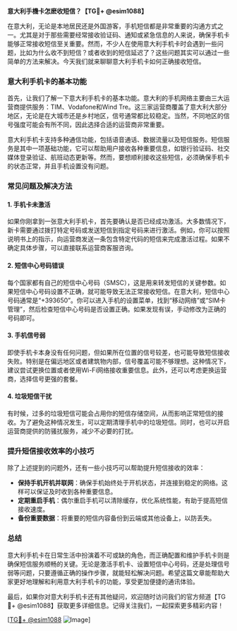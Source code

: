 **意大利手機卡怎麽收短信？【TG💪+ @esim1088】**

在意大利，无论是本地居民还是外国游客，手机短信都是非常重要的沟通方式之一。尤其是对于那些需要经常接收验证码、通知或紧急信息的人来说，确保手机卡能够正常接收短信至关重要。然而，不少人在使用意大利手机卡时会遇到一些问题，比如为什么收不到短信？或者收到的短信延迟了？这些问题其实可以通过一些简单的方法来解决。今天我们就来聊聊意大利手机卡如何正确接收短信。

### 意大利手机卡的基本功能

首先，让我们了解一下意大利手机卡的基本功能。意大利的手机网络主要由三大运营商提供服务：TIM、Vodafone和Wind Tre。这三家运营商覆盖了意大利大部分地区，无论是在大城市还是乡村地区，信号通常都比较稳定。当然，不同地区的信号强度可能会有所不同，因此选择合适的运营商非常重要。

意大利手机卡支持多种通信功能，包括语音通话、数据流量以及短信服务。短信服务是其中一项基础功能，它可以帮助用户接收各种重要信息，如银行验证码、社交媒体登录验证、航班动态更新等。然而，要想顺利接收这些短信，必须确保手机卡的状态正常，并且手机设置没有问题。

### 常见问题及解决方法

#### 1. 手机卡未激活
如果你刚拿到一张意大利手机卡，首先要确认是否已经成功激活。大多数情况下，新卡需要通过拨打特定号码或发送短信到指定号码来进行激活。例如，你可以按照说明书上的指示，向运营商发送一条包含特定代码的短信来完成激活过程。如果不确定具体步骤，可以直接联系运营商客服咨询。

#### 2. 短信中心号码错误
每个国家都有自己的短信中心号码（SMSC），这是用来转发短信的关键参数。如果短信中心号码设置不正确，就可能导致无法正常接收短信。在意大利，短信中心号码通常是“+393650”。你可以进入手机的设置菜单，找到“移动网络”或“SIM卡管理”，然后检查短信中心号码是否设置正确。如果发现有误，手动修改为正确的号码即可。

#### 3. 手机信号弱
即使手机卡本身没有任何问题，但如果所在位置的信号较差，也可能导致短信接收失败。特别是在偏远地区或者建筑物内部，信号覆盖可能不够理想。这种情况下，建议尝试更换位置或者使用Wi-Fi网络接收重要信息。此外，还可以考虑更换运营商，选择信号更强的套餐。

#### 4. 垃圾短信干扰
有时候，过多的垃圾短信可能会占用你的短信存储空间，从而影响正常短信的接收。为了避免这种情况发生，可以定期清理手机中的垃圾短信。同时，也可以开启运营商提供的防骚扰服务，减少不必要的打扰。

### 提升短信接收效率的小技巧

除了上述提到的问题外，还有一些小技巧可以帮助提升短信接收的效率：

- **保持手机开机并联网**：确保手机始终处于开机状态，并连接到稳定的网络。这样可以保证及时收到各种重要信息。
- **定期重启手机**：偶尔重启手机可以清除缓存，优化系统性能，有助于提高短信接收速度。
- **备份重要数据**：将重要的短信内容备份到云端或其他设备上，以防丢失。

### 总结

意大利手机卡在日常生活中扮演着不可或缺的角色，而正确配置和维护手机卡则是确保短信服务顺畅的关键。无论是激活手机卡、设置短信中心号码，还是处理信号弱等问题，只要遵循正确的操作步骤，就能轻松解决问题。希望这篇文章能帮助大家更好地理解和利用意大利手机卡的功能，享受更加便捷的通讯体验。

最后，如果你对意大利手机卡还有其他疑问，欢迎随时访问我们的官方频道【TG💪+ @esim1088】获取更多详细信息。记得关注我们，一起探索更多精彩内容！

[[TG💪+ @esim1088](https://t.me/s/esim1088) ![Image](https://i.postimg.cc/4NQfJmqS/Snipaste-2025-05-13-00-14-12.png)]